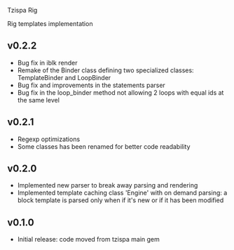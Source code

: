 Tzispa Rig

Rig templates implementation

## v0.2.2
- Bug fix in iblk render
- Remake of the Binder class defining two specialized classes: TemplateBinder and LoopBinder
- Bug fix and improvements in the statements parser
- Bug fix in the loop_binder method not allowing 2 loops with equal ids at the same level

## v0.2.1
- Regexp optimizations
- Some classes has been renamed for better code readability

## v0.2.0
- Implemented new parser to break away parsing and rendering
- Implemented template caching class 'Engine' with on demand parsing: a block template is parsed only when if it's new or if it has been modified

## v0.1.0
- Initial release: code moved from tzispa main gem
